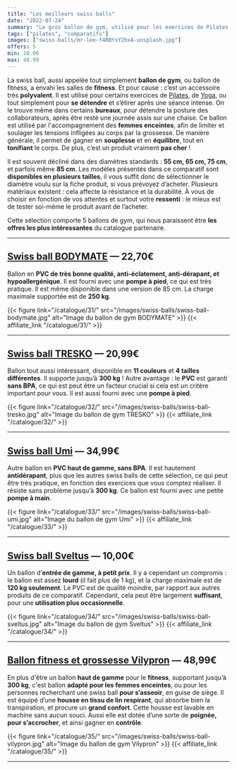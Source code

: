 ```yaml
---
title: "Les meilleurs swiss balls"
date: "2022-07-24"
summary: "Le gros ballon de gym, utilisé pour les exercices de Pilates, de Yoga, ou tout simpelement pour s'asseoir au bureau !"
tags: ["pilates", "comparatifs"]
images: ["swiss-balls/mr-lee-f4RBYsY2hxA-unsplash.jpg"]
offers: 5
min: 10.00
max: 48.99
---
```

La swiss ball, aussi appelée tout simplement **ballon de gym**, ou ballon de fitness, a envahi les
salles de **fitness**. Et pour cause : c’est un accessoire très **polyvalent**. Il est utilisé pour
certains exercices de [Pilates](/tags/pilates/), de [Yoga](/post/tapis-yoga/), ou tout simplement
pour **se détendre** et s’étirer après une séance intense. On le trouve même dans certains **bureaux**,
pour détendre la posture des collaborateurs, après être resté une journée assis sur une chaise.
Ce ballon est utilisé par l'accompagnement des **femmes enceintes**, afin de limiter et soulager
les tensions infligées au corps par la grossesse. De manière générale, il permet de gagner en
**souplesse** et en **équilibre**, tout en **tonifiant** le corps. De plus, c’est un produit vraiment **pas cher** !

Il est souvent décliné dans des diamètres standards : **55 cm, 65 cm, 75 cm**, et parfois même **85 cm**.
Les modèles présentés dans ce comparatif sont **disponibles en plusieurs tailles**, il vous suffit donc de sélectionner le diamètre voulu sur la fiche produit, si vous prévoyez d’acheter.
Plusieurs matériaux existent : cela affecte la résistance et la durabilité.
À vous de choisir en fonction de vos attentes et surtout votre **ressenti** : le mieux est de tester soi-même le produit avant de l’acheter.

Cette sélection comporte 5 ballons de gym, qui nous paraissent être **les offres les plus intéressantes** du catalogue partenaire.

---
## [Swiss ball BODYMATE](/catalogue/31/) — 22,70€

Ballon en **PVC de très bonne qualité, anti-éclatement, anti-dérapant, et hypoallergénique**. Il est fourni avec une **pompe à pied**, ce qui est très pratique. Il est même disponible dans une version de 85 cm. La charge maximale supportée est de **250 kg**.

{{< figure link="/catalogue/31/" src="/images/swiss-balls/swiss-ball-bodymate.jpg" alt="Image du ballon de gym BODYMATE" >}}
{{< affiliate_link "/catalogue/31/" >}}

---
## [Swiss ball TRESKO](/catalogue/32/) — 20,99€

Ballon tout aussi intéressant, disponible en **11 couleurs** et **4 tailles différentes**. Il supporte jusqu’à **300 kg** ! Autre avantage : le **PVC** est garanti **sans BPA**, ce qui est peut être un facteur crucial si cela est un critère important pour vous. Il est aussi fourni avec une **pompe à pied**.

{{< figure link="/catalogue/32/" src="/images/swiss-balls/swiss-ball-tresko.jpg" alt="Image du ballon de gym TRESKO" >}}
{{< affiliate_link "/catalogue/32/" >}}

---
## [Swiss ball Umi](/catalogue/33/) — 34,99€

Autre ballon en **PVC haut de gamme, sans BPA**. Il est hautement **antidérapant**, plus que les autres swiss balls de cette sélection, ce qui peut être très pratique, en fonction des exercices que vous comptez réaliser. Il résiste sans problème jusqu’à **300 kg**. Ce ballon est fourni avec une petite **pompe à main**.

{{< figure link="/catalogue/33/" src="/images/swiss-balls/swiss-ball-umi.jpg" alt="Image du ballon de gym Umi" >}}
{{< affiliate_link "/catalogue/33/" >}}

---
## [Swiss ball Sveltus](/catalogue/34/) — 10,00€

Un ballon d’**entrée de gamme, à petit prix**. Il y a cependant un compromis : le ballon est assez **lourd** (il fait plus de 1 kg), et la charge maximale est de **120 kg seulement**. Le PVC est de qualité moindre, par rapport aux autres produits de ce comparatif. Cependant, cela peut être largement **suffisant**, pour une **utilisation plus occasionnelle**.

{{< figure link="/catalogue/34/" src="/images/swiss-balls/swiss-ball-sveltus.jpg" alt="Image du ballon de gym Sveltus" >}}
{{< affiliate_link "/catalogue/34/" >}}

---
## [Ballon fitness et grossesse Vilypron](/catalogue/35/) — 48,99€

En plus d'être un ballon **haut de gamme** pour le **fitness**, supportant jusqu’à **300 kg**, c'est ballon **adapté pour les femmes enceintes**, ou pour les personnes recherchant une swiss ball **pour s’asseoir**, en guise de siège. Il est équipé d’une **housse en tissu de lin respirant**, qui absorbe bien la transpiration, et procure un **grand confort**. Cette housse est lavable en machine sans aucun souci. Aussi elle est dotée d’une sorte de **poignée, pour s’accrocher**, et ainsi gagner en **contrôle**.

{{< figure link="/catalogue/35/" src="/images/swiss-balls/swiss-ball-vilypron.jpg" alt="Image du ballon de gym Vilypron" >}}
{{< affiliate_link "/catalogue/35/" >}}

---
